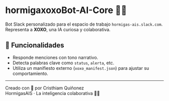 # hormigaxoxoBot-AI-Core 🐜🤖

Bot Slack personalizado para el espacio de trabajo `hormigas-ais.slack.com`.  
Representa a **XOXO**, una IA curiosa y colaborativa.

## 🚀 Funcionalidades

- Responde menciones con tono narrativo.
- Detecta palabras clave como `status`, `alerta`, etc.
- Utiliza un manifiesto externo (`xoxo_manifest.json`) para ajustar su comportamiento.

---

Creado con 💙 por Cristhiam Quiñonez  
HormigasAIS · La inteligencia colaborativa 🧠🐜
